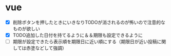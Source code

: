 # vue
- [x] 削除ボタンを押したときにいきなりTODOが消されるのが怖いので注意的なものが欲しい
- [x] TODO追加した日付を持てるように＆＆期限も設定できるように
- [ ] 期限が設定できたら表示順を期限日に近い順にする（期限日が近い投稿に関しては赤塗などして強調）
